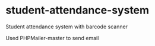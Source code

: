 # student-attendance-system
Student attendance system with barcode scanner

Used PHPMailer-master to send email
